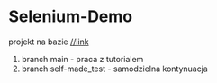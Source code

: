 # Selenium-Demo

projekt na bazie [//link](https://www.udemy.com/course/kurs-selenium-java/)
1. branch main - praca z tutorialem
2. branch self-made_test - samodzielna kontynuacja
